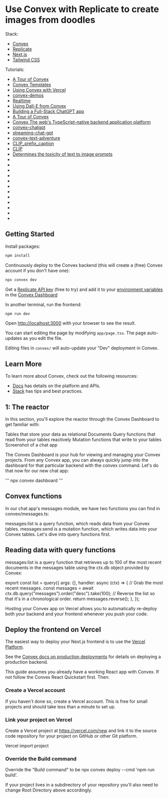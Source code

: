 # Use Convex with Replicate to create images from doodles

Stack:

- [Convex](https://convex.dev)
- [Replicate](https://replicate.com/)
- [Next.js](https://nextjs.org/)
- [Tailwind CSS](https://tailwindcss.com/)

Tutorials:

- [A Tour of Convex](https://docs.convex.dev/get-started)
- [Convex Templates](https://www.convex.dev/templates)
- [Using Convex with Vercel](https://docs.convex.dev/production/hosting/vercel)
- [convex-demos](https://github.com/get-convex/convex-demos)
- [Realtime](https://docs.convex.dev/realtime)
- [Using Dall-E from Convex](https://stack.convex.dev/using-dall-e-from-convex)
- [Building a Full-Stack ChatGPT app](https://stack.convex.dev/full-stack-chatgpt-app)
- [A Tour of Convex](https://docs.convex.dev/get-started)
- [Convex The web's TypeScript-native backend application platform](https://github.com/get-convex)
- [convex-chatgpt](https://github.com/jookie/convex-chatgpt)
- [streaming-chat-gpt](https://github.com/ianmacartney/streaming-chat-gpt)
- [convex-text-adventure](https://github.com/webdevcody/convex-text-adventure)
- [CLIP_prefix_caption](https://github.com/rmokady/CLIP_prefix_caption)
- [CLIP](https://github.com/openai/CLIP)
- [Determines the toxicity of text to image prompts](https://replicate.com/fofr/prompt-classifier)
- []()
- []()
- []()
- []()
- []()
- []()
- []()
- []()
- []()
- []()
- []()
- []()

## Getting Started

Install packages:
```bash
npm install
```

Continuously deploy to the Convex backend
(this will create a (free) Convex account if you don't have one):
```bash
npx convex dev
```

Get a [Replicate API key](https://replicate.com/account/api-tokens)
(free to try) and add it to your
[environment variables](https://docs.convex.dev/production/environment-variables)
in the [Convex Dashboard](https://dashboard.convex.dev)

In another terminal, run the frontend:
```bash
npm run dev
```

Open [http://localhost:3000](http://localhost:3000) with your browser to see the result.

You can start editing the page by modifying `app/page.tsx`. The page auto-updates as you edit the file.

Editing files in `convex/` will auto-update your "Dev" deployment in Convex.

## Learn More

To learn more about Convex, check out the following resources:
- [Docs](https://docs.convex.dev) has details on the platform and APIs.
- [Stack](https://stack.convex.dev) has tips and best practices.

## 1: The reactor
In this section, you'll explore the reactor through the Convex Dashboard to get familiar with:

Tables that store your data as relational Documents
Query functions that read from your tables reactively
Mutation functions that write to your tables
Screenshot of a chat app

The Convex Dashboard is your hub for viewing and managing your Convex projects. From any Convex app, you can always quickly jump into the dashboard for that particular backend with the convex command. Let's do that now for our new chat app:

'''
npx convex dashboard
'''

## Convex functions
In our chat app's messages module, we have two functions you can find in convex/messages.ts:

messages:list is a query function, which reads data from your Convex tables.
messages:send is a mutation function, which writes data into your Convex tables.
Let's dive into query functions first.

## Reading data with query functions

messages:list is a query function that retrieves up to 100 of the most recent documents in the messages table using the ctx.db object provided by Convex:

export const list = query({
  args: {},
  handler: async (ctx) => {
    // Grab the most recent messages.
    const messages = await ctx.db.query("messages").order("desc").take(100);
    // Reverse the list so that it's in a chronological order.
    return messages.reverse();
  },
});

Hosting your Convex app on Vercel allows you to automatically re-deploy both your backend and your frontend whenever you push your code.

## Deploy the frontend on Vercel

The easiest way to deploy your Next.js frontend is to use the [Vercel Platform](https://vercel.com/new?filter=next.js).

See the [Convex docs on production deployments](https://docs.convex.dev/production/hosting/)
for details on deploying a production backend.

This guide assumes you already have a working React app with Convex. If not follow the Convex React Quickstart first. Then:

### Create a Vercel account

If you haven't done so, create a Vercel account. This is free for small projects and should take less than a minute to set up.

### Link your project on Vercel

Create a Vercel project at https://vercel.com/new and link it to the source code repository for your project on GitHub or other Git platform.

Vercel import project

### Override the Build command

Override the "Build command" to be npx convex deploy --cmd 'npm run build'.

If your project lives in a subdirectory of your repository you'll also need to change Root Directory above accordingly.